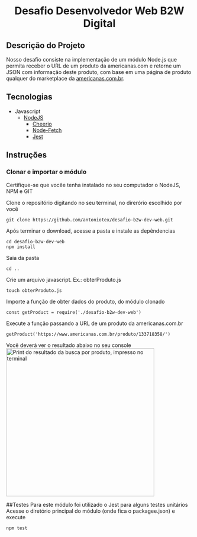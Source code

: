 <h1 align='center'>Desafio Desenvolvedor Web B2W Digital</h1>

## Descrição do Projeto
Nosso desafio consiste na implementação de um módulo Node.js que permita receber o URL de um produto da americanas.com e retorne um JSON com informação deste produto, com base em uma página de produto qualquer do marketplace da [americanas.com.br](https://www.americanas.com.br/).

## Tecnologias
+ Javascript
    + [NodeJS](https://reactjs.org/)
        + [Cheerio](https://cheerio.js.org/)
        + [Node-Fetch](https://github.com/bitinn/node-fetch)
        + [Jest](https://jestjs.io/)


## Instruções
### Clonar e importar o módulo
Certifique-se que vocêe tenha instalado no seu computador o NodeJS, NPM e GIT

Clone o repositório digitando no seu terminal, no direrório escolhido por você
```
git clone https://github.com/antoniotex/desafio-b2w-dev-web.git
```

Após terminar o download, acesse a pasta e instale as depêndencias
```
cd desafio-b2w-dev-web
npm install
```

Saia da pasta
```
cd ..
```
Crie um arquivo javascript. Ex.: obterProduto.js
```
touch obterProduto.js
```
Importe a função de obter dados do produto, do módulo clonado
```
const getProduct = require('./desafio-b2w-dev-web')
```
Execute a função passando a URL de um produto da americanas.com.br
```
getProduct('https://www.americanas.com.br/produto/133718358/')
```
Você deverá ver o resultado abaixo no seu console
<br>
<a href="https://i.ibb.co/pnm262d/Screenshot-6.jpg"><img src="https://i.ibb.co/pnm262d/Screenshot-6.jpg" alt="Print do resultado da busca por produto, impresso no terminal" width="400"></a>

##Testes
Para este módulo foi utilizado o Jest para alguns testes unitários
<br>
Acesse o diretório principal do módulo (onde fica o packagee.json) e execute
```
npm test